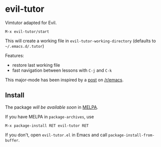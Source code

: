 # evil-tutor

Vimtutor adapted for Evil.

    M-x evil-tutor/start

This will create a working file in `evil-tutor-working-directory` (defaults
to `~/.emacs.d/.tutor`)

Features:
- restore last working file
- fast navigation between lessons with `C-j` and `C-k`

This major-mode has been inspired by a [post][] on [/r/emacs][].

## Install

The package _will be available soon_ in [MELPA][].

If you have MELPA in `package-archives`, use

    M-x package-install RET evil-tutor RET

If you don't, open `evil-tutor.el` in Emacs and call
`package-install-from-buffer`.

[MELPA]: http://melpa.org/
[/r/emacs]: http://www.reddit.com/r/emacs/
[post]: http://redd.it/2r1g3d
